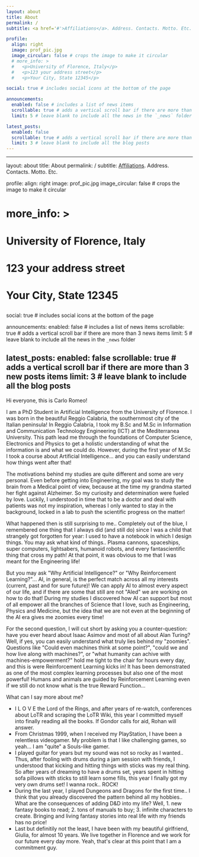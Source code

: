 ```yaml
---
layout: about
title: About
permalink: /
subtitle: <a href='#'>Affiliations</a>. Address. Contacts. Motto. Etc.

profile:
  align: right
  image: prof_pic.jpg
  image_circular: false # crops the image to make it circular
  # more_info: >
  #   <p>University of Florence, Italy</p>
  #   <p>123 your address street</p>
  #   <p>Your City, State 12345</p>

social: true # includes social icons at the bottom of the page

announcements:
  enabled: false # includes a list of news items
  scrollable: true # adds a vertical scroll bar if there are more than 3 news items
  limit: 5 # leave blank to include all the news in the `_news` folder

latest_posts:
  enabled: false
  scrollable: true # adds a vertical scroll bar if there are more than 3 new posts items
  limit: 3 # leave blank to include all the blog posts
---
```


---
layout: about
title: About
permalink: /
subtitle: <a href='#'>Affiliations</a>. Address. Contacts. Motto. Etc.

profile:
  align: right
  image: prof_pic.jpg
  image_circular: false # crops the image to make it circular
  # more_info: >
  #   <p>University of Florence, Italy</p>
  #   <p>123 your address street</p>
  #   <p>Your City, State 12345</p>

social: true # includes social icons at the bottom of the page

announcements:
  enabled: false # includes a list of news items
  scrollable: true # adds a vertical scroll bar if there are more than 3 news items
  limit: 5 # leave blank to include all the news in the `_news` folder

latest_posts:
  enabled: false
  scrollable: true # adds a vertical scroll bar if there are more than 3 new posts items
  limit: 3 # leave blank to include all the blog posts
---

Hi everyone, this is Carlo Romeo!

I am a PhD Student in Artificial Intelligence from the University of Florence.
I was born in the beautiful Reggio Calabria, the southernmost city of the Italian peninsula!
In Reggio Calabria, I took my B.Sc and M.Sc in Information and Communication Technology Engineering (ICT) at the Mediterranea University. This path lead me through the foundations of Computer Science, Electronics and Physics to get a holistic understanding of what the information is and what we could do.
However, during the first year of M.Sc I took a course about Artificial Intelligence... and you can easily understand how things went after that!

The motivations behind my studies are quite different and some are very personal.
Even before getting into Engineering, my goal was to study the brain from a Medical point of view, because at the time my grandma started her fight against Alzheimer. So my curiosity and determination were fueled by love.
Luckily, I understood in time that to be a doctor and deal with patients was not my inspiration, whereas I only wanted to stay in the background, locked in a lab to push the scientific progress on the matter!

What happened then is still surprising to me.. Completely out of the blue, I remembered one thing that I always did (and still do) since I was a child that strangely got forgotten for year: I used to have a notebook in which I design things.
You may ask what kind of things.. Plasma cannons, spaceships, super computers, lightsabers, humanoid robots, and every fantascientific thing that cross my path!
At that point, it was obvious to me that I was meant for the Engineering life!

But you may ask "Why Artificial Intelligence?" or "Why Reinforcement Learning?"...
AI, in general, is the perfect match across all my interests (current, past and for sure future)!
We can apply AI to almost every aspect of our life, and if there are some that still are not "AIed" we are working on how to do that! During my studies I discovered how AI can support but most of all empower all the branches of Science that I love, such as Engineering, Physics and Medicine, but the idea that we are not even at the beginning of the AI era gives me zoomies every time!

For the second question, I will cut short by asking you a counter-question: have you ever heard about Isaac Asimov and most of all about Alan Turing? Well, if yes, you can easily understand what truly lies behind my "zoomies". Questions like "Could even machines think at some point?", "could we and how live along with machines?", or "what humanity can achive with machines-empowerment?" hold me tight to the chair for hours every day, and this is were Reinforcement Learning kicks in!
It has been demonstrated as one of the most complex learning processes but also one of the most powerful!
Humans and animals are guided by Reinforcement Learning even if we still do not know what is the true Reward Function...

What can I say more about me?
- I L O V E the Lord of the Rings, and after years of re-watch, conferences about LoTR and scraping the LoTR Wiki, this year I committed myself into finally reading all the books. If Gondor calls for aid, Rohan will answer.
- From Christmas 1999, when I received my PlayStation, I have been a relentless videogamer. My problem is that I like challenging games, so yeah... I am "quite" a Souls-like gamer.
- I played guitar for years but my sound was not so rocky as I wanted.. Thus, after fooling with drums during a jam session with friends, I understood that kicking and hitting things with sticks was my real thing. So after years of dreaming to have a drums set, years spent in hitting sofa pillows with sticks to still learn some fills, this year I finally got my very own drums set! I wanna rock.. ROCK!
- During the last year, I played Dungeons and Dragons for the first time.. I think that you already discovered the pattern behind all my hobbies.. What are the consequences of adding D&D into my life? Well, 1. new fantasy books to read; 2. tons of manuals to buy; 3. infinite characters to create. Bringing and living fantasy stories into real life with my friends has no price!
- Last but definitily not the least, I have been with my beautiful girlfriend, Giulia, for almost 10 years. We live together in Florence and we work for our future every day more. Yeah, that's clear at this point that I am a commitment guy. 







